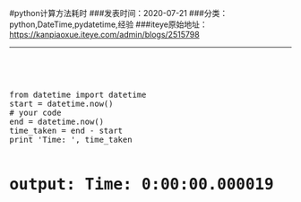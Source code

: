 #python计算方法耗时
###发表时间：2020-07-21
###分类：python,DateTime,pydatetime,经验
###iteye原始地址：<a href="https://kanpiaoxue.iteye.com/admin/blogs/2515798" target="_blank">https://kanpiaoxue.iteye.com/admin/blogs/2515798</a>

---

<div class="iteye-blog-content-contain" style="font-size: 14px;"> 
 <p>&nbsp;</p> 
 <p>&nbsp;</p> 
 <pre name="code" class="java">from datetime import datetime
start = datetime.now()
# your code
end = datetime.now()
time_taken = end - start
print 'Time: ', time_taken

# output: Time:  0:00:00.000019</pre> 
 <p>&nbsp;</p> 
 <p>&nbsp;</p> 
</div>